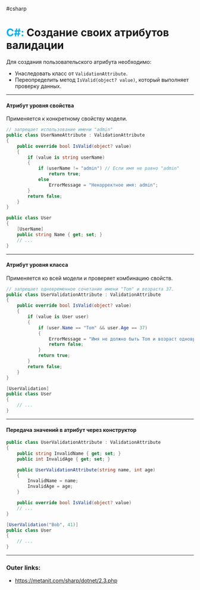 #csharp
# <font color="#00b0f0">C#:</font> Создание своих атрибутов валидации

Для создания пользовательского атрибута необходимо:
  - Унаследовать класс от `ValidationAttribute`.
  - Переопределить метод `IsValid(object? value)`, который выполняет проверку данных.

---

#### **Атрибут уровня свойства**
Применяется к конкретному свойству модели.

```csharp
// запрещает использование имени "admin"
public class UserNameAttribute : ValidationAttribute
{
    public override bool IsValid(object? value)
    {
        if (value is string userName)
        {
            if (userName != "admin") // Если имя не равно "admin"
                return true;
            else
                ErrorMessage = "Некорректное имя: admin";
        }
        return false;
    }
}
```

```csharp
public class User
{
    [UserName]
    public string Name { get; set; }
	// ...
}
```

---

#### **Атрибут уровня класса**
Применяется ко всей модели и проверяет комбинацию свойств.

```csharp
// запрещает одновременное сочетание имени "Tom" и возраста 37.
public class UserValidationAttribute : ValidationAttribute
{
    public override bool IsValid(object? value)
    {
        if (value is User user)
        {
            if (user.Name == "Tom" && user.Age == 37)
            {
                ErrorMessage = "Имя не должно быть Tom и возраст одновременно не должен быть равен 37";
                return false;
            }
            return true;
        }
        return false;
    }
}
```

```csharp
[UserValidation]
public class User
{
    // ...
}
```


---

#### **Передача значений в атрибут через конструктор**

```csharp
public class UserValidationAttribute : ValidationAttribute
{
    public string InvalidName { get; set; }
    public int InvalidAge { get; set; }

    public UserValidationAttribute(string name, int age)
    {
        InvalidName = name;
        InvalidAge = age;
    }

    public override bool IsValid(object? value)
    // ...
}
```

```csharp
[UserValidation("Bob", 41)]
public class User
{
    // ...
}
```

---
### Outer links:
- https://metanit.com/sharp/dotnet/2.3.php